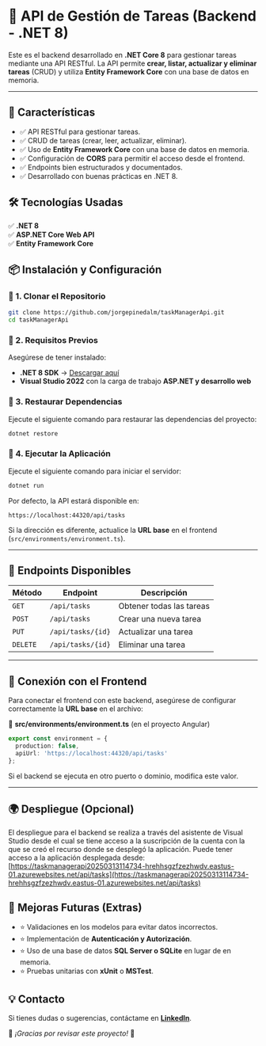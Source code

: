 # 📝 API de Gestión de Tareas (Backend - .NET 8)

Este es el backend desarrollado en **.NET Core 8** para gestionar tareas mediante una API RESTful. La API permite **crear, listar, actualizar y eliminar tareas** (CRUD) y utiliza **Entity Framework Core** con una base de datos en memoria.

---

## 🚀 Características

- ✅ API RESTful para gestionar tareas.  
- ✅ CRUD de tareas (crear, leer, actualizar, eliminar).  
- ✅ Uso de **Entity Framework Core** con una base de datos en memoria.  
- ✅ Configuración de **CORS** para permitir el acceso desde el frontend.  
- ✅ Endpoints bien estructurados y documentados.  
- ✅ Desarrollado con buenas prácticas en .NET 8.

## 🛠️ Tecnologías Usadas

✅ **.NET 8**  
✅ **ASP.NET Core Web API**  
✅ **Entity Framework Core** 


## 📦 Instalación y Configuración

### 🔹 1. Clonar el Repositorio

```sh
git clone https://github.com/jorgepinedalm/taskManagerApi.git
cd taskManagerApi
```

### 🔹 2. Requisitos Previos

Asegúrese de tener instalado:
- **.NET 8 SDK** → [Descargar aquí](https://dotnet.microsoft.com/en-us/download/dotnet/8.0)
- **Visual Studio 2022** con la carga de trabajo **ASP.NET y desarrollo web**

### 🔹 3. Restaurar Dependencias

Ejecute el siguiente comando para restaurar las dependencias del proyecto:

```sh
dotnet restore
```

### 🔹 4. Ejecutar la Aplicación

Ejecute el siguiente comando para iniciar el servidor:

```sh
dotnet run
```

Por defecto, la API estará disponible en:
```
https://localhost:44320/api/tasks
```

Si la dirección es diferente, actualice la **URL base** en el frontend (`src/environments/environment.ts`).

---

## 📑 Endpoints Disponibles

| Método   | Endpoint          | Descripción              |
| -------- | ----------------- | ------------------------ |
| `GET`    | `/api/tasks`      | Obtener todas las tareas |
| `POST`   | `/api/tasks`      | Crear una nueva tarea    |
| `PUT`    | `/api/tasks/{id}` | Actualizar una tarea     |
| `DELETE` | `/api/tasks/{id}` | Eliminar una tarea       |

---

## 🔌 Conexión con el Frontend

Para conectar el frontend con este backend, asegúrese de configurar correctamente la **URL base** en el archivo:

📂 **src/environments/environment.ts** (en el proyecto Angular)
```ts
export const environment = {
  production: false,
  apiUrl: 'https://localhost:44320/api/tasks'
};
```

Si el backend se ejecuta en otro puerto o dominio, modifica este valor.

---

## 🌍 Despliegue (Opcional)

El despliegue para el backend se realiza a través del asistente de Visual Studio desde el cual se tiene acceso a la suscripción de la cuenta con la que se creó el recurso donde se desplegó la aplicación. Puede tener acceso a la aplicación desplegada desde: 
[https://taskmanagerapi20250313114734-hrehhsgzfzezhwdv.eastus-01.azurewebsites.net/api/tasks](https://taskmanagerapi20250313114734-hrehhsgzfzezhwdv.eastus-01.azurewebsites.net/api/tasks)

## 🎯 Mejoras Futuras (Extras)

- ⭐ Validaciones en los modelos para evitar datos incorrectos.  
- ⭐ Implementación de **Autenticación y Autorización**.  
- ⭐ Uso de una base de datos **SQL Server o SQLite** en lugar de en memoria.  
- ⭐ Pruebas unitarias con **xUnit** o **MSTest**.  

## 💡 Contacto

Si tienes dudas o sugerencias, contáctame en **[LinkedIn](https://www.linkedin.com/in/jorgepinedam/)**.

🚀 *¡Gracias por revisar este proyecto!* 🚀
